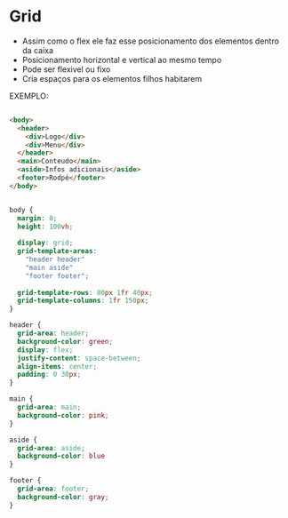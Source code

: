 # Grid

* Assim como o flex ele faz esse posicionamento dos elementos dentro da caixa
* Posicionamento horizontal e vertical ao mesmo tempo
* Pode ser flexivel ou fixo
* Cria espaços para os elementos filhos habitarem

EXEMPLO:

```html

<body>
  <header>
    <div>Logo</div>
    <div>Menu</div>
  </header>
  <main>Conteudo</main>
  <aside>Infos adicionais</aside>
  <footer>Rodpé</footer>
</body>
```

```css

body {
  margin: 0;
  height: 100vh;
  
  display: grid;
  grid-template-areas:
    "header header"
    "main aside"
    "footer footer";
  
  grid-template-rows: 80px 1fr 40px;
  grid-template-columns: 1fr 150px;
}

header {
  grid-area: header;
  background-color: green;
  display: flex;
  justify-content: space-between;
  align-items: center;
  padding: 0 30px;
}

main {
  grid-area: main;
  background-color: pink;
}

aside {
  grid-area: aside;
  background-color: blue
}

footer {
  grid-area: footer;
  background-color: gray;
}
```